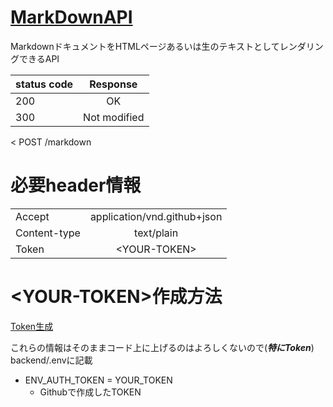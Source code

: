 # [MarkDownAPI](https://docs.github.com/ja/github-ae@latest/rest/markdown)


MarkdownドキュメントをHTMLページあるいは生のテキストとしてレンダリングできるAPI


| status code|  Response  |
|:-----------|:----------:|
| 200        |     OK     |
| 300        |Not modified|


< POST /markdown

# 必要header情報
|            |            |
|:-----------|:----------:|
|  Accept    |application/vnd.github+json|
|Content-type| text/plain |
|Token       |\<YOUR-TOKEN>|

# \<YOUR-TOKEN>作成方法
[Token生成](https://rfs.jp/server/git/github/personal_access_tokens.html)
  
これらの情報はそのままコード上に上げるのはよろしくないので(***特にToken***)  
backend/.envに記載


- ENV_AUTH_TOKEN = YOUR_TOKEN
  - Githubで作成したTOKEN 

